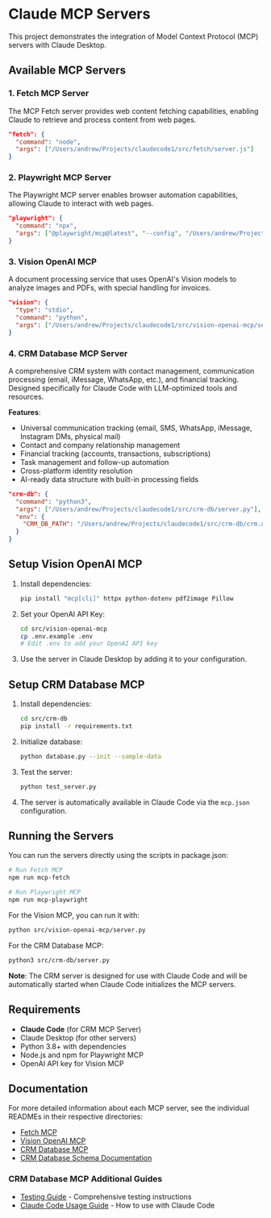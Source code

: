 # Claude MCP Servers

This project demonstrates the integration of Model Context Protocol (MCP) servers with Claude Desktop.

## Available MCP Servers

### 1. Fetch MCP Server

The MCP Fetch server provides web content fetching capabilities, enabling Claude to retrieve and process content from web pages.

```json
"fetch": {
  "command": "node",
  "args": ["/Users/andrew/Projects/claudecode1/src/fetch/server.js"]
}
```

### 2. Playwright MCP Server

The Playwright MCP server enables browser automation capabilities, allowing Claude to interact with web pages.

```json
"playwright": {
  "command": "npx",
  "args": ["@playwright/mcp@latest", "--config", "/Users/andrew/Projects/claudecode1/src/playwright/config/playwright-mcp-config.json"]
}
```

### 3. Vision OpenAI MCP

A document processing service that uses OpenAI's Vision models to analyze images and PDFs, with special handling for invoices.

```json
"vision": {
  "type": "stdio",
  "command": "python",
  "args": ["/Users/andrew/Projects/claudecode1/src/vision-openai-mcp/server.py"]
}
```

### 4. CRM Database MCP Server

A comprehensive CRM system with contact management, communication processing (email, iMessage, WhatsApp, etc.), and financial tracking. Designed specifically for Claude Code with LLM-optimized tools and resources.

**Features**:
- Universal communication tracking (email, SMS, WhatsApp, iMessage, Instagram DMs, physical mail)
- Contact and company relationship management  
- Financial tracking (accounts, transactions, subscriptions)
- Task management and follow-up automation
- Cross-platform identity resolution
- AI-ready data structure with built-in processing fields

```json
"crm-db": {
  "command": "python3",
  "args": ["/Users/andrew/Projects/claudecode1/src/crm-db/server.py"],
  "env": {
    "CRM_DB_PATH": "/Users/andrew/Projects/claudecode1/src/crm-db/crm.db"
  }
}
```

## Setup Vision OpenAI MCP

1. Install dependencies:
   ```bash
   pip install "mcp[cli]" httpx python-dotenv pdf2image Pillow
   ```

2. Set your OpenAI API Key:
   ```bash
   cd src/vision-openai-mcp
   cp .env.example .env
   # Edit .env to add your OpenAI API key
   ```

3. Use the server in Claude Desktop by adding it to your configuration.

## Setup CRM Database MCP

1. Install dependencies:
   ```bash
   cd src/crm-db
   pip install -r requirements.txt
   ```

2. Initialize database:
   ```bash
   python database.py --init --sample-data
   ```

3. Test the server:
   ```bash
   python test_server.py
   ```

4. The server is automatically available in Claude Code via the `mcp.json` configuration.

## Running the Servers

You can run the servers directly using the scripts in package.json:

```bash
# Run Fetch MCP
npm run mcp-fetch

# Run Playwright MCP
npm run mcp-playwright
```

For the Vision MCP, you can run it with:

```bash
python src/vision-openai-mcp/server.py
```

For the CRM Database MCP:

```bash
python3 src/crm-db/server.py
```

**Note**: The CRM server is designed for use with Claude Code and will be automatically started when Claude Code initializes the MCP servers.

## Requirements

- **Claude Code** (for CRM MCP Server)
- Claude Desktop (for other servers)
- Python 3.8+ with dependencies
- Node.js and npm for Playwright MCP
- OpenAI API key for Vision MCP

## Documentation

For more detailed information about each MCP server, see the individual READMEs in their respective directories:
- [Fetch MCP](src/fetch/README.md)
- [Vision OpenAI MCP](src/vision-openai-mcp/README.md)
- [CRM Database MCP](src/crm-db/README.md)
- [CRM Database Schema Documentation](docs/crm_database_schema.md)

### CRM Database MCP Additional Guides
- [Testing Guide](src/crm-db/TESTING.md) - Comprehensive testing instructions
- [Claude Code Usage Guide](src/crm-db/CLAUDE_CODE_USAGE.md) - How to use with Claude Code
